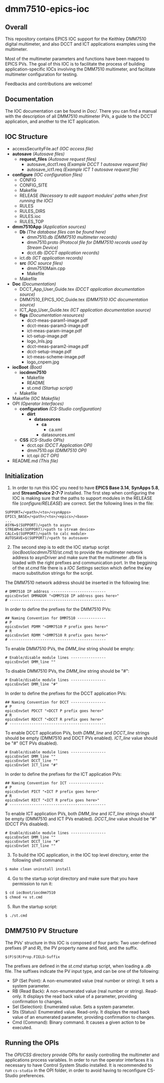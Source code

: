 # dmm7510-epics-ioc

## Overall

This repository contains EPICS IOC support for the Keithley DMM7510 digital multimeter, and also DCCT and ICT applications examples using the multimeter.

Most of the multimeter parameters and functions have been mapped to EPICS PVs. The goal of this IOC is to facilitate the process of building application-specific IOCs involving the DMM7510 multimeter, and facilitate multimeter configuration for testing.

Feedbacks and contributions are welcome!

## Documentation

The IOC documentation can be found in *Doc/*. There you can find a manual with the description of all DMM7510 multimeter PVs, a guide to the DCCT application, and another to the ICT application.

## IOC Structure

- accessSecurityFile.acf *(IOC access file)*
- **autosave** *(Autosave files)*
    - **request_files** *(Autosave request files)*
        - autosave_dcct1.req *(Example DCCT 1 autosave request file)*
        - autosave_ict1.req *(Example ICT 1 autosave request file)*
- **configure** *(IOC configuration files)*
    - CONFIG
    - CONFIG_SITE
    - Makefile
    - RELEASE *(Necessary to edit support modules' paths when first running the IOC)*
    - RULES
    - RULES_DIRS
    - RULES.ioc
    - RULES_TOP
- **dmm7510App** *(Application sources)*
    - **Db** *(The database files can be found here)*
        - dmm7510.db *(DMM7510 multimeter records)*
        - dmm7510.proto *(Protocol file for DMM7510 records used by Stream Device)*
        - dcct.db *(DCCT application records)*
	- ict.db *(ICT application records)*
    - **src** *(IOC source files)*
        - dmm7510Main.cpp
        - Makefile
    - Makefile
- **Doc** *(Documentation)*
    - DCCT_App_User_Guide.tex *(DCCT application documentation source)*
    - DMM7510_EPICS_IOC_Guide.tex *(DMM7510 IOC documentation source)*
    - ICT_App_User_Guide.tex *(ICT application documentation source)*
    - **figs** *(Documentation resources)*
        - dcct-meas-param1-image.pdf
        - dcct-meas-param3-image.pdf
        - ict-meas-param-image.pdf
        - ict-setup-image.pdf
        - logo_lnls.jpg
        - dcct-meas-param2-image.pdf
        - dcct-setup-image.pdf
        - ict-meas-scheme-image.pdf
        - logo_cnpem.jpg
- **iocBoot** *(Boot)*
    - **iocdmm7510**
        - Makefile
        - README
        - st.cmd *(Startup script)*
    - Makefile
- Makefile *(IOC Makefile)*
- OPI *(Operator Interfaces)*
    - **configuration** *(CS-Studio configuration)*
        - **diirt**
            - **datasources**
                - **ca**
                    - ca.xml
                - datasources.xml
    - **CSS** *(CS-Studio OPIs)*
        - dcct.opi *(DCCT Application OPI)*
        - dmm7510.opi *(DMM7510 OPI)*
        - ict.opi *(ICT OPI)*
- README.md *(This file)*

## Initialization

1. In order to run this IOC you need to have **EPICS Base 3.14**, **SynApps 5.8**, and **StreamDevice 2-7-7** installed. The first step when configuring the IOC is making sure that the paths to support modules in the RELEASE file (*configure/RELEASE*) are correct. Set the following lines in the file:

```
SUPPORT=/<path>/<to>/<synApps>
EPICS_BASE=/<path>/<to>/<epics>/<base>
...
ASYN=$(SUPPORT)/<path to asyn>
STREAM=$(SUPPORT)/<path to stream device>
CALC=$(SUPPORT)/<path to calc module>
AUTOSAVE=$(SUPPORT)/<path to autosave>
```

2. The second step is to edit the IOC startup script (*iocBoot/iocdmm7510/st.cmd*) to provide the multimeter network address to asynDriver and make sure that the multimeter *.db* file is loaded with the right prefixes and communication port. In the beggining of the *st.cmd* file there is a *IOC Settings* section which define the key macro substitution strings for the script.

The DMM7510 network address should be inserted in the following line:

```
# DMM7510 IP address -------------------------
epicsEnvSet DMMADDR "<DMM7510 IP address goes here>"
# --------------------------------------------
```

In order to define the prefixes for the DMM7510 PVs:

```
## Naming Convention for DMM7510 -------------
# P
epicsEnvSet PDMM "<DMM7510 P prefix goes here>"
# R
epicsEnvSet RDMM "<DMM7510 R prefix goes here>"
# --------------------------------------------
```

To enable DMM7510 PVs, the *DMM_line* string should be empty:

```
# Enable/disable module lines ----------------
epicsEnvSet DMM_line ""
```

To disable DMM7510 PVs, the *DMM_line* string should be "#":

```
# Enable/disable module lines ----------------
epicsEnvSet DMM_line "#"
```

In order to define the prefixes for the DCCT application PVs:

```
## Naming Convention for DCCT ----------------
# P
epicsEnvSet PDCCT "<DCCT P prefix goes here>"
# R
epicsEnvSet RDCCT "<DCCT R prefix goes here>"
# --------------------------------------------
```

To enable DCCT application PVs, both *DMM_line* and *DCCT_line* strings should be empty (DMM7510 and DDCT PVs enabled). *ICT_line* value should be "#" (ICT PVs disabled).

```
# Enable/disable module lines ----------------
epicsEnvSet DMM_line ""
epicsEnvSet DCCT_line ""
epicsEnvSet ICT_line "#"
```

In order to define the prefixes for the ICT application PVs:

```
## Naming Convention for ICT ----------------
# P
epicsEnvSet PICT "<ICT P prefix goes here>"
# R
epicsEnvSet RICT "<ICT R prefix goes here>"
# --------------------------------------------
```

To enable ICT application PVs, both *DMM_line* and *ICT_line* strings should be empty (DMM7510 and ICT PVs enabled). *DCCT_line* value should be "#" (DCCT PVs disabled).

```
# Enable/disable module lines ----------------
epicsEnvSet DMM_line ""
epicsEnvSet DCCT_line "#"
epicsEnvSet ICT_line ""
```

3. To build the IOC application, in the IOC top level directory, enter the following shell command:

```sh
$ make clean uninstall install
```

4. Go to the startup script directory and make sure that you have permission to run it:

```sh
$ cd iocBoot/iocdmm7510
$ chmod +x st.cmd
```

5. Run the startup script:

```sh
$ ./st.cmd
```

## DMM7510 PV Structure

The PVs' structure in this IOC is composed of four parts: Two user-defined prefixes (*P* and *R*), the PV property name and field, and the suffix.

```
$(P)$(R)Prop.FIELD-Suffix
```

The prefixes are defined in the *st.cmd* startup script, when loading a *.db* file. The suffixes indicate the PV input type, and can be one of the following:

* SP (Set Point): A non-enumerated value (real number or string). It sets a system parameter.
* RB (Read Back): A non-enumerated value (real number or string). Read-only. It displays the read back value of a parameter, providing confirmation to changes.
* Sel (Selection): Enumerated value. Sets a system parameter.
* Sts (Status): Enumerated value. Read-only. It displays the read back value of an enumerated parameter, providing confirmation to changes.
* Cmd (Command): Binary command. It causes a given action to be executed.

## Running the OPIs

The *OPI/CSS* directory provide OPIs for easily controlling the multimeter and applications process variables. In order to run the operator interfaces it is necessary to have Control System Studio installed. It is recommended to run `cs-studio` in the OPI folder, in order to avoid having to reconfigure CS-Studio preferences.
